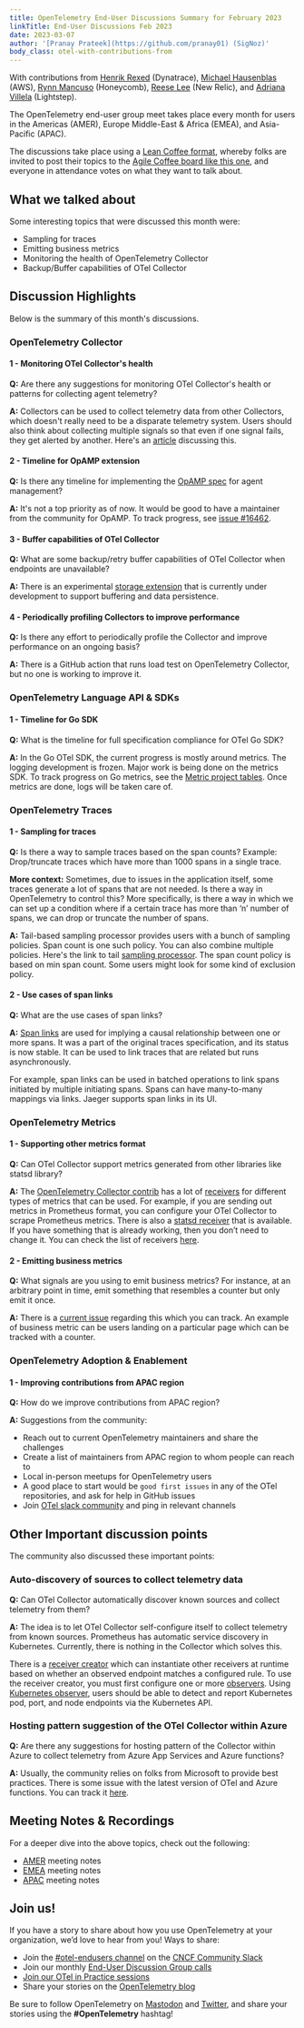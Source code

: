 ```yaml
---
title: OpenTelemetry End-User Discussions Summary for February 2023
linkTitle: End-User Discussions Feb 2023
date: 2023-03-07
author: '[Pranay Prateek](https://github.com/pranay01) (SigNoz)'
body_class: otel-with-contributions-from
---
```


With contributions from [Henrik Rexed](https://github.com/henrikrexed)
(Dynatrace), [Michael Hausenblas](https://github.com/mhausenblas) (AWS),
[Rynn Mancuso](https://github.com/musingvirtual) (Honeycomb),
[Reese Lee](https://github.com/reese-lee) (New Relic), and
[Adriana Villela](https://github.com/avillela) (Lightstep).

The OpenTelemetry end-user group meet takes place every month for users in the
Americas (AMER), Europe Middle-East & Africa (EMEA), and Asia-Pacific (APAC).

The discussions take place using a
[Lean Coffee format](https://agilecoffee.com/leancoffee/), whereby folks are
invited to post their topics to the
[Agile Coffee board like this one](http://agile.coffee/?disable_http_check#3716060f-183a-4966-8da4-60daab2842c4),
and everyone in attendance votes on what they want to talk about.

## What we talked about

Some interesting topics that were discussed this month were:

- Sampling for traces
- Emitting business metrics
- Monitoring the health of OpenTelemetry Collector
- Backup/Buffer capabilities of OTel Collector

## Discussion Highlights

Below is the summary of this month's discussions.

### OpenTelemetry Collector

#### 1 - Monitoring OTel Collector's health

**Q:** Are there any suggestions for monitoring OTel Collector's health or
patterns for collecting agent telemetry?

**A:** Collectors can be used to collect telemetry data from other Collectors,
which doesn't really need to be a disparate telemetry system. Users should also
think about collecting multiple signals so that even if one signal fails, they
get alerted by another. Here's an
[article](https://ref.otel.help/otel-collector-ops/) discussing this.

#### 2 - Timeline for OpAMP extension

**Q:** Is there any timeline for implementing the
[OpAMP spec](https://github.com/open-telemetry/opamp-spec) for agent management?

**A:** It's not a top priority as of now. It would be good to have a maintainer
from the community for OpAMP. To track progress, see
[issue #16462](https://github.com/open-telemetry/opentelemetry-collector-contrib/issues/16462).

#### 3 - Buffer capabilities of OTel Collector

**Q:** What are some backup/retry buffer capabilities of OTel Collector when
endpoints are unavailable?

**A:** There is an experimental
[storage extension](https://github.com/open-telemetry/opentelemetry-collector/tree/main/extension/experimental/storage)
that is currently under development to support buffering and data persistence.

#### 4 - Periodically profiling Collectors to improve performance

**Q:** Is there any effort to periodically profile the Collector and improve
performance on an ongoing basis?

**A:** There is a GitHub action that runs load test on OpenTelemetry Collector,
but no one is working to improve it.

### OpenTelemetry Language API & SDKs

#### 1 - Timeline for Go SDK

**Q:** What is the timeline for full specification compliance for OTel Go SDK?

**A:** In the Go OTel SDK, the current progress is mostly around metrics. The
logging development is frozen. Major work is being done on the metrics SDK. To
track progress on Go metrics, see the
[Metric project tables](https://github.com/open-telemetry/opentelemetry-go/projects?query=metric).
Once metrics are done, logs will be taken care of.

### OpenTelemetry Traces

#### 1 - Sampling for traces

**Q:** Is there a way to sample traces based on the span counts? Example:
Drop/truncate traces which have more than 1000 spans in a single trace.

**More context:** Sometimes, due to issues in the application itself, some
traces generate a lot of spans that are not needed. Is there a way in
OpenTelemetry to control this? More specifically, is there a way in which we can
set up a condition where if a certain trace has more than ‘n’ number of spans,
we can drop or truncate the number of spans.

**A:** Tail-based sampling processor provides users with a bunch of sampling
policies. Span count is one such policy. You can also combine multiple policies.
Here's the link to tail
[sampling processor](https://github.com/open-telemetry/opentelemetry-collector-contrib/blob/main/processor/tailsamplingprocessor/README.md).
The span count policy is based on min span count. Some users might look for some
kind of exclusion policy.

#### 2 - Use cases of span links

**Q:** What are the use cases of span links?

**A:** [Span links](/docs/concepts/signals/traces/#span-links) are used for
implying a causal relationship between one or more spans. It was a part of the
original traces specification, and its status is now stable. It can be used to
link traces that are related but runs asynchronously.

For example, span links can be used in batched operations to link spans
initiated by multiple initiating spans. Spans can have many-to-many mappings via
links. Jaeger supports span links in its UI.

### OpenTelemetry Metrics

#### 1 - Supporting other metrics format

**Q:** Can OTel Collector support metrics generated from other libraries like
statsd library?

**A:** The
[OpenTelemetry Collector contrib](https://github.com/open-telemetry/opentelemetry-collector-contrib)
has a lot of
[receivers](https://github.com/open-telemetry/opentelemetry-collector-contrib/tree/main/receiver)
for different types of metrics that can be used. For example, if you are sending
out metrics in Prometheus format, you can configure your OTel Collector to
scrape Prometheus metrics. There is also a
[statsd receiver](https://github.com/open-telemetry/opentelemetry-collector-contrib/tree/main/receiver/statsdreceiver)
that is available. If you have something that is already working, then you don’t
need to change it. You can check the list of receivers
[here](https://github.com/open-telemetry/opentelemetry-collector-contrib/tree/main/receiver).

#### 2 - Emitting business metrics

**Q:** What signals are you using to emit business metrics? For instance, at an
arbitrary point in time, emit something that resembles a counter but only emit
it once.

**A:** There is a
[current issue](https://github.com/open-telemetry/opentelemetry-specification/issues/2318)
regarding this which you can track. An example of business metric can be users
landing on a particular page which can be tracked with a counter.

### OpenTelemetry Adoption & Enablement

#### 1 - Improving contributions from APAC region

**Q:** How do we improve contributions from APAC region?

**A:** Suggestions from the community:

- Reach out to current OpenTelemetry maintainers and share the challenges
- Create a list of maintainers from APAC region to whom people can reach to
- Local in-person meetups for OpenTelemetry users
- A good place to start would be `good first issues` in any of the OTel
  repositories, and ask for help in GitHub issues
- Join
  [OTel slack community](https://communityinviter.com/apps/cloud-native/cncf)
  and ping in relevant channels

## Other Important discussion points

The community also discussed these important points:

### Auto-discovery of sources to collect telemetry data

**Q:** Can OTel Collector automatically discover known sources and collect
telemetry from them?

**A:** The idea is to let OTel Collector self-configure itself to collect
telemetry from known sources. Prometheus has automatic service discovery in
Kubernetes. Currently, there is nothing in the Collector which solves this.

There is a
[receiver creator](https://github.com/open-telemetry/opentelemetry-collector-contrib/blob/main/receiver/receivercreator/README.md)
which can instantiate other receivers at runtime based on whether an observed
endpoint matches a configured rule. To use the receiver creator, you must first
configure one or more
[observers](https://github.com/open-telemetry/opentelemetry-collector-contrib/blob/main/extension/observer/README.md).
Using
[Kubernetes observer](https://github.com/open-telemetry/opentelemetry-collector-contrib/tree/main/extension/observer/k8sobserver#kubernetes-observer),
users should be able to detect and report Kubernetes pod, port, and node
endpoints via the Kubernetes API.

### Hosting pattern suggestion of the OTel Collector within Azure

**Q:** Are there any suggestions for hosting pattern of the Collector within
Azure to collect telemetry from Azure App Services and Azure functions?

**A:** Usually, the community relies on folks from Microsoft to provide best
practices. There is some issue with the latest version of OTel and Azure
functions. You can track it
[here](https://github.com/Azure/azure-functions-host/issues/8938).

## Meeting Notes & Recordings

For a deeper dive into the above topics, check out the following:

- [AMER](https://docs.google.com/document/d/1p_FoGbLiDC9VPqqLblJqQtHBn3tr-aPxhu2GaIykU6k)
  meeting notes
- [EMEA](https://docs.google.com/document/d/1fh4RWyZ-ScWdwrgpRHO9mnfqLSKfxUTf4wZGdUvnnUM)
  meeting notes
- [APAC](https://docs.google.com/document/d/1eDYC97LfvE428cpIf3A_hSGirdNzglPurlxgKCmw8o4)
  meeting notes

## Join us!

If you have a story to share about how you use OpenTelemetry at your
organization, we’d love to hear from you! Ways to share:

- Join the [#otel-endusers channel](/community/end-user/slack-channel/) on the
  [CNCF Community Slack](https://communityinviter.com/apps/cloud-native/cncf)
- Join our monthly
  [End-User Discussion Group calls](/community/end-user/discussion-group/)
- [Join our OTel in Practice sessions](/community/end-user/otel-in-practice/)
- Share your stories on the
  [OpenTelemetry blog](https://github.com/open-telemetry/opentelemetry.io/blob/954103a7444d691db3967121f0f1cb194af1dccb/README.md#submitting-a-blog-post)

Be sure to follow OpenTelemetry on
[Mastodon](https://fosstodon.org/@opentelemetry) and
[Twitter](https://twitter.com/opentelemetry), and share your stories using the
**#OpenTelemetry** hashtag!
